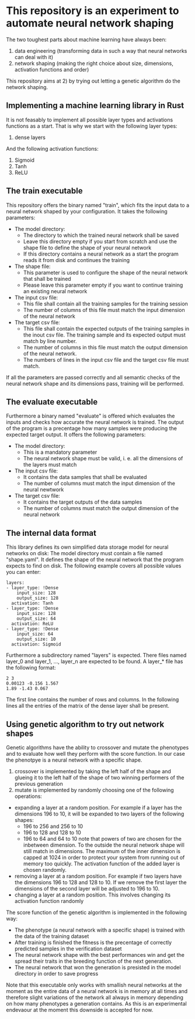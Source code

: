 # This repository is an experiment to automate neural network shaping
The two toughest parts about machine learning have always been:
1) data engineering (transforming data in such a way that neural networks can deal with it)
2) network shaping (making the right choice about size, dimensions, activation functions and order)

This repository aims at 2) by trying out letting a genetic algorithm do the network shaping.

## Implementing a machine learning library in Rust
It is not feasably to implement all possible layer types and activations functions as a start.
That is why we start with the following layer types:
1) dense layers
   
And the following activation functions:
1) Sigmoid
2) Tanh
3) ReLU

## The train executable
This repository offers the binary named "train", which fits the input data to a neural network shaped by your configuration.
It takes the following parameters:
- The model directory:
  - The directory to which the trained neural network shall be saved
  - Leave this directory empty if you start from scratch and use the shape file to define the shape of your neural network
  - If this directory contains a neural network as a start the program reads it from disk and continues the training
- The shape file:
  - This parameter is used to configure the shape of the neural network that shall be trained
  - Please leave this parameter empty if you want to continue training an existing neural network
- The input csv file:
  - This file shall contain all the training samples for the training session
  - The number of columns of this file must match the input dimension of the neural network
- The target csv file:
  - This file shall contain the expected outputs of the training samples in the inout csv file. The training sample and its expected output must match by line number.
  - The number of columns in this file must match the output dimension of the neural network.
  - The numbers of lines in the input csv file and the target csv file must match.

If all the parameters are passed correctly and all semantic checks of the neural network shape and its dimensions pass, training will be performed.

## The evaluate executable
Furthermore a binary named "evaluate" is offered which evaluates the inputs and checks how accurate the neural network is trained.
The output of the program is a precentage how many samples were producing the expected target output.
It offers the following parameters:
- The model directory:
  - This is a mandatory parameter
  - The neural network shape must be valid, i. e. all the dimensions of the layers must match
- The input csv file:
  - It contains the data samples that shall be evaluated
  - The number of columns must match the input dimension of the neural newtwork
- The target csv file:
  - It contains the target outputs of the data samples
  - The number of columns must match the output dimension of the neural network
 
## The internal data format
This library defines its own simplified data storage model for neural networks on disk:
The model directory must contain a file named "shape.yaml". It defines the shape of the neural network that the program expects to find on disk.
The following example covers all possible values you can enter:
```
layers:
- layer_type: !Dense
    input_size: 128
    output_size: 128
  activation: Tanh
- layer_type: !Dense
    input_size: 128
    output_size: 64
  activation: ReLU
- layer_type: !Dense
    input_size: 64
    output_size: 10
  activation: Sigmoid
```
Furthermore a subdirectory named "layers" is expected. There files named layer_0 and layer_1, ..., layer_n are expected to be found.
A layer_* file has the following format:
```
2 3
0.00123 -0.156 1.567
1.89 -1.43 0.067
```
The first line contains the number of rows and columns.
In the following lines all the entries of the matrix of the dense layer shall be present.

## Using genetic algorithm to try out network shapes
Genetic algorithms have the ability to crossover and mutate the phenotypes and to evaluate how well they perform with the score function.
In our case the phenotpye is a neural network with a specific shape.
1. crossover is implemented by taking the left half of the shape and glueing it to the left half of the shape of two winning performers of the previous generation
2. mutate is implemented by randomly choosing one of the following operations: 
  - expanding a layer at a random position. For example if   a layer has the dimensions 196 to 10, it will be expanded to two layers of the following shapes:
    - 196 to 256 and 256 to 10
    - 196 to 128 and 128 to 10
    - 196 to 64 and 64 to 10
    note that powers of two are chosen for the inbetween dimension. To the outside the neural network shape will still match in dimensions.
    The maximum of the inner dimension is capped at 1024 in order to protect your system from running out of memory too quickly.
    The activation function of the added layer is chosen randomly.
  - removing a layer at a random position. For example if two layers have the    dimensions 196 to 128 and 128 to 10.
  If we remove the first layer the dimensions of the second layer will be adjusted to 196 to 10.
  - changing a layer at a random position.
   This involves changing its activation function randomly
  
The score function of the genetic algorithm is implemented in the following way:
  - The phenotype (a neural network with a specific shape) is trained with the data of the training dataset
  - After training is finished the fitness is the precentage of correctly predicted samples in the verification dataset
  - The neural network shape with the best performances win and get the spread their traits in the breeding function of the next generation.
  - The neural network that won the generation is presisted in the model directory in order to save progress
  
Note that this executable only works with smallish neural networks at the moment as the entire data of a neural network is in memory at all times and therefore slight variations of the network all always in memory depending on how many phenotypes a generation contains.
As this is an experimental endevaour at the moment this downside is accepted for now.


          

